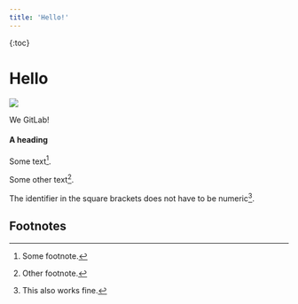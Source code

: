 ```yaml
---
title: 'Hello!'
---
```


{:toc}

#  Hello

<img src="https://pngimg.com/uploads/gold/gold_PNG11033.png">


We <i class="fas fa-heart" aria-hidden="true" style="color:#c7254e"></i> GitLab!


#### A heading
Some text[^1].

Some other text[^2].

The identifier in the square brackets does not have to be numeric[^my_footnote].

## Footnotes

[^1]: Some footnote.
[^2]: Other footnote.
[^my_footnote]: This also works fine.

